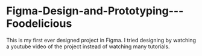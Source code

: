 # Figma-Design-and-Prototyping---Foodelicious
 This is my first ever designed project in Figma. I tried designing by watching a youtube video of the project instead of watching many tutorials.
